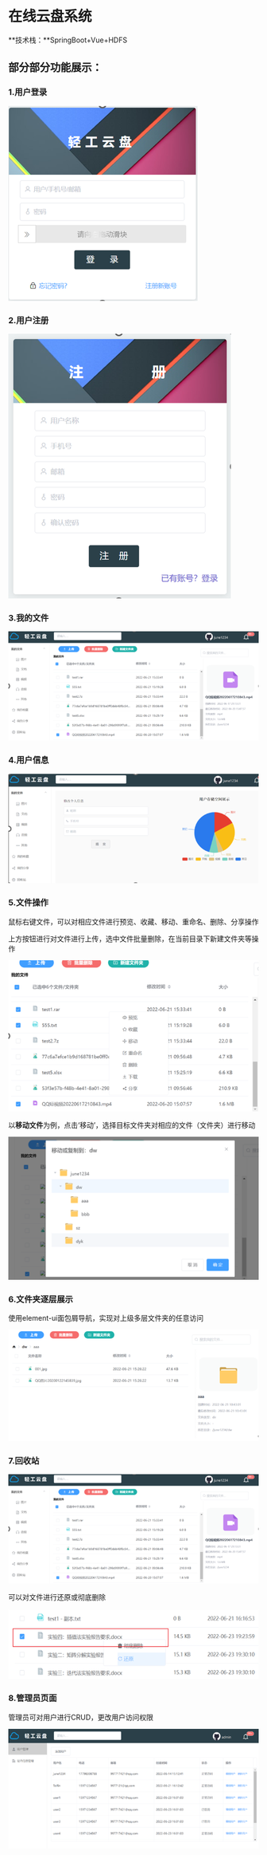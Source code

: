 # 在线云盘系统

**技术栈：**SpringBoot+Vue+HDFS

## **部分部分功能展示：**

### 1.用户登录

![](https://github.com/tolfinn/online-cloud-disk/blob/main/img/login.png)

### 2.用户注册

![](https://github.com/tolfinn/online-cloud-disk/blob/main/img/register.png)

### 3.我的文件

![](https://github.com/tolfinn/online-cloud-disk/blob/main/img/myfile.png)

### 4.用户信息

![](https://github.com/tolfinn/online-cloud-disk/blob/main/img/user_info.png)

### 5.文件操作

鼠标右键文件，可以对相应文件进行预览、收藏、移动、重命名、删除、分享操作

上方按钮进行对文件进行上传，选中文件批量删除，在当前目录下新建文件夹等操作

![](https://github.com/tolfinn/online-cloud-disk/blob/main/img/user_operate.png)

以**移动文件**为例，点击‘移动’，选择目标文件夹对相应的文件（文件夹）进行移动

![](https://github.com/tolfinn/online-cloud-disk/blob/main/img/rm_file.png)

### 6.文件夹逐层展示

使用element-ui面包屑导航，实现对上级多层文件夹的任意访问

![](https://github.com/tolfinn/online-cloud-disk/blob/main/img/show_file.png)

### 7.回收站

![](https://github.com/tolfinn/online-cloud-disk/blob/main/img/myfile.png)

可以对文件进行还原或彻底删除

![](https://github.com/tolfinn/online-cloud-disk/blob/main/img/recyclebin2.png)

### **8.管理员页面**

管理员可对用户进行CRUD，更改用户访问权限

![](https://github.com/tolfinn/online-cloud-disk/blob/main/img/admin.png)

